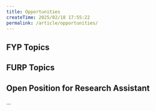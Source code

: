 ```yaml
---
title: Opportunities
createTime: 2025/02/18 17:55:22
permalink: /article/opportunities/
---
```



## FYP Topics

## FURP Topics

## Open Position for Research Assistant


...